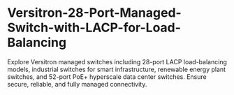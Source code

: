 # Versitron-28-Port-Managed-Switch-with-LACP-for-Load-Balancing
Explore Versitron managed switches including 28-port LACP load-balancing models, industrial switches for smart infrastructure, renewable energy plant switches, and 52-port PoE+ hyperscale data center switches. Ensure secure, reliable, and fully managed connectivity.
